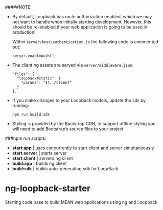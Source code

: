 #####NOTE: 
* By default, Loopback has route authorization enabled, which we may not want to handle when initially starting development. However, this should be re-enabled if your web application is going to be used in production!

    Within `server/boot/authentication.js` the following code is commented out:
    
      server.enableAuth();
        
* The client ng assets are served via `server/middleware.json`:

      "files": {
        "loopback#static": {
          "params": "$!../client"
        }
      },
      
* If you make changes to your Loopback models, update the sdk by running:
 
      npm run build:sdk

* Styling is provided by the Bootstrap CDN, to support offline styling you will need to add Bootstrap’s source files to your project

###npm run scripts:

* **start:app** | uses concurrently to start client and server simultaneously
* **start:server** | starts server
* **start:client** | servers ng client
* **build:app** | builds ng client
* **build:sdk** | builds auto-generating sdk for LoopBack

# ng-loopback-starter
Starting code base to build MEAN web applications using ng and Loopback
